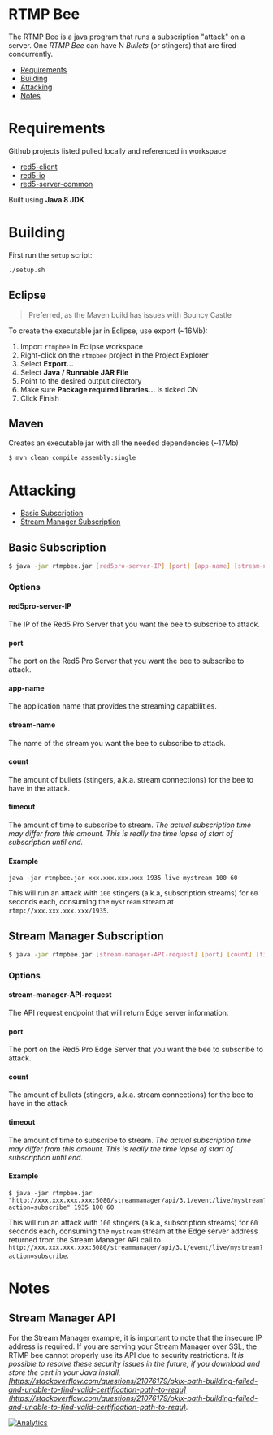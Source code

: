 # RTMP Bee
The RTMP Bee is a java program that runs a subscription "attack" on a server. One *RTMP Bee* can have N *Bullets* (or stingers) that are fired concurrently.

* [Requirements](#requirements)
* [Building](#building)
* [Attacking](#attacking)
* [Notes](#notes)

# Requirements

Github projects listed pulled locally and referenced in workspace:

* [red5-client](https://github.com/Red5/red5-client)
* [red5-io](https://github.com/Red5/red5-io)
* [red5-server-common](https://github.com/Red5/red5-server-common)

Built using **Java 8 JDK**

# Building

First run the `setup` script:

```sh
./setup.sh
```

## Eclipse

> Preferred, as the Maven build has issues with Bouncy Castle

To create the executable jar in Eclipse, use export (~16Mb):

1. Import `rtmpbee` in Eclipse workspace
2. Right-click on the `rtmpbee` project in the Project Explorer
3. Select __Export...__
4. Select __Java / Runnable JAR File__
5. Point to the desired output directory
6. Make sure __Package required libraries...__ is ticked ON
7. Click Finish

## Maven

Creates an executable jar with all the needed dependencies (~17Mb)

```sh
$ mvn clean compile assembly:single
```

# Attacking

* [Basic Subscription](#basic-subscription)
* [Stream Manager Subscription](#stream-manager-subscription)

## Basic Subscription

```sh
$ java -jar rtmpbee.jar [red5pro-server-IP] [port] [app-name] [stream-name] [count] [timeout]
```

### Options

#### red5pro-server-IP
The IP of the Red5 Pro Server that you want the bee to subscribe to attack.

#### port
The port on the Red5 Pro Server that you want the bee to subscribe to attack.

#### app-name
The application name that provides the streaming capabilities.

#### stream-name
The name of the stream you want the bee to subscribe to attack.

#### count
The amount of bullets (stingers, a.k.a. stream connections) for the bee to have in the attack.

#### timeout
The amount of time to subscribe to stream. _The actual subscription time may differ from this amount. This is really the time lapse of start of subscription until end._

#### Example

```ssh
java -jar rtmpbee.jar xxx.xxx.xxx.xxx 1935 live mystream 100 60
```

This will run an attack with `100` stingers (a.k.a, subscription streams) for `60` seconds each, consuming the `mystream` stream at `rtmp://xxx.xxx.xxx.xxx/1935`.

## Stream Manager Subscription

```sh
$ java -jar rtmpbee.jar [stream-manager-API-request] [port] [count] [timeout]
```

### Options

#### stream-manager-API-request
The API request endpoint that will return Edge server information.

#### port
The port on the Red5 Pro Edge Server that you want the bee to subscribe to attack.

#### count
The amount of bullets (stingers, a.k.a. stream connections) for the bee to have in the attack

#### timeout
The amount of time to subscribe to stream. _The actual subscription time may differ from this amount. This is really the time lapse of start of subscription until end._

#### Example

```ssh
$ java -jar rtmpbee.jar "http://xxx.xxx.xxx.xxx:5080/streammanager/api/3.1/event/live/mystream?action=subscribe" 1935 100 60
```

This will run an attack with `100` stingers (a.k.a, subscription streams) for `60` seconds each, consuming the `mystream` stream at the Edge server address returned from the Stream Manager API call to `http://xxx.xxx.xxx.xxx:5080/streammanager/api/3.1/event/live/mystream?action=subscribe`.

# Notes

## Stream Manager API

For the Stream Manager example, it is important to note that the insecure IP address is required. If you are serving your Stream Manager over SSL, the RTMP bee cannot properly use its API due to security restrictions. _It is possible to resolve these security issues in the future, if you download and store the cert in your Java install, [https://stackoverflow.com/questions/21076179/pkix-path-building-failed-and-unable-to-find-valid-certification-path-to-requ](https://stackoverflow.com/questions/21076179/pkix-path-building-failed-and-unable-to-find-valid-certification-path-to-requ)._

[![Analytics](https://ga-beacon.appspot.com/UA-59819838-3/red5pro/rtmpbee?pixel)](https://github.com/igrigorik/ga-beacon)

